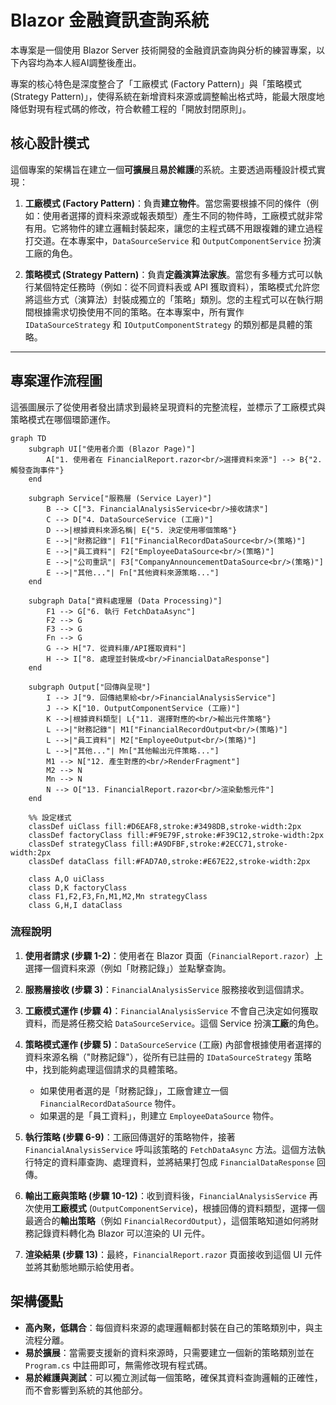 # Blazor 金融資訊查詢系統

本專案是一個使用 Blazor Server 技術開發的金融資訊查詢與分析的練習專案，以下內容均為本人經AI調整後產出。

專案的核心特色是深度整合了「工廠模式 (Factory Pattern)」與「策略模式 (Strategy Pattern)」，使得系統在新增資料來源或調整輸出格式時，能最大限度地降低對現有程式碼的修改，符合軟體工程的「開放封閉原則」。

## 核心設計模式

這個專案的架構旨在建立一個**可擴展**且**易於維護**的系統。主要透過兩種設計模式實現：

1.  **工廠模式 (Factory Pattern)**：負責**建立物件**。當您需要根據不同的條件（例如：使用者選擇的資料來源或報表類型）產生不同的物件時，工廠模式就非常有用。它將物件的建立邏輯封裝起來，讓您的主程式碼不用跟複雜的建立過程打交道。在本專案中，`DataSourceService` 和 `OutputComponentService` 扮演工廠的角色。

2.  **策略模式 (Strategy Pattern)**：負責**定義演算法家族**。當您有多種方式可以執行某個特定任務時（例如：從不同資料表或 API 獲取資料），策略模式允許您將這些方式（演算法）封裝成獨立的「策略」類別。您的主程式可以在執行期間根據需求切換使用不同的策略。在本專案中，所有實作 `IDataSourceStrategy` 和 `IOutputComponentStrategy` 的類別都是具體的策略。

---

## 專案運作流程圖

這張圖展示了從使用者發出請求到最終呈現資料的完整流程，並標示了工廠模式與策略模式在哪個環節運作。

```mermaid
graph TD
    subgraph UI["使用者介面 (Blazor Page)"]
        A["1. 使用者在 FinancialReport.razor<br/>選擇資料來源"] --> B{"2. 觸發查詢事件"}
    end
    
    subgraph Service["服務層 (Service Layer)"]
        B --> C["3. FinancialAnalysisService<br/>接收請求"]
        C --> D["4. DataSourceService (工廠)"]
        D -->|根據資料來源名稱| E{"5. 決定使用哪個策略"}
        E -->|"財務記錄"| F1["FinancialRecordDataSource<br/>(策略)"]
        E -->|"員工資料"| F2["EmployeeDataSource<br/>(策略)"]
        E -->|"公司重訊"| F3["CompanyAnnouncementDataSource<br/>(策略)"]
        E -->|"其他..."| Fn["其他資料來源策略..."]
    end
    
    subgraph Data["資料處理層 (Data Processing)"]
        F1 --> G["6. 執行 FetchDataAsync"]
        F2 --> G
        F3 --> G
        Fn --> G
        G --> H["7. 從資料庫/API獲取資料"]
        H --> I["8. 處理並封裝成<br/>FinancialDataResponse"]
    end
    
    subgraph Output["回傳與呈現"]
        I --> J["9. 回傳結果給<br/>FinancialAnalysisService"]
        J --> K["10. OutputComponentService (工廠)"]
        K -->|根據資料類型| L{"11. 選擇對應的<br/>輸出元件策略"}
        L -->|"財務記錄"| M1["FinancialRecordOutput<br/>(策略)"]
        L -->|"員工資料"| M2["EmployeeOutput<br/>(策略)"]
        L -->|"其他..."| Mn["其他輸出元件策略..."]
        M1 --> N["12. 產生對應的<br/>RenderFragment"]
        M2 --> N
        Mn --> N
        N --> O["13. FinancialReport.razor<br/>渲染動態元件"]
    end
    
    %% 設定樣式
    classDef uiClass fill:#D6EAF8,stroke:#3498DB,stroke-width:2px
    classDef factoryClass fill:#F9E79F,stroke:#F39C12,stroke-width:2px
    classDef strategyClass fill:#A9DFBF,stroke:#2ECC71,stroke-width:2px
    classDef dataClass fill:#FAD7A0,stroke:#E67E22,stroke-width:2px
    
    class A,O uiClass
    class D,K factoryClass
    class F1,F2,F3,Fn,M1,M2,Mn strategyClass
    class G,H,I dataClass
```

### 流程說明

1.  **使用者請求 (步驟 1-2)**：使用者在 Blazor 頁面（`FinancialReport.razor`）上選擇一個資料來源（例如「財務記錄」）並點擊查詢。

2.  **服務層接收 (步驟 3)**：`FinancialAnalysisService` 服務接收到這個請求。

3.  **工廠模式運作 (步驟 4)**：`FinancialAnalysisService` 不會自己決定如何獲取資料，而是將任務交給 `DataSourceService`。這個 Service 扮演**工廠**的角色。

4.  **策略模式運作 (步驟 5)**：`DataSourceService` (工廠) 內部會根據使用者選擇的資料來源名稱（"財務記錄"），從所有已註冊的 `IDataSourceStrategy` 策略中，找到能夠處理這個請求的具體策略。
    *   如果使用者選的是「財務記錄」，工廠會建立一個 `FinancialRecordDataSource` 物件。
    *   如果選的是「員工資料」，則建立 `EmployeeDataSource` 物件。

5.  **執行策略 (步驟 6-9)**：工廠回傳選好的策略物件，接著 `FinancialAnalysisService` 呼叫該策略的 `FetchDataAsync` 方法。這個方法執行特定的資料庫查詢、處理資料，並將結果打包成 `FinancialDataResponse` 回傳。

6.  **輸出工廠與策略 (步驟 10-12)**：收到資料後，`FinancialAnalysisService` 再次使用**工廠模式** (`OutputComponentService`)，根據回傳的資料類型，選擇一個最適合的**輸出策略**（例如 `FinancialRecordOutput`），這個策略知道如何將財務記錄資料轉化為 Blazor 可以渲染的 UI 元件。

7.  **渲染結果 (步驟 13)**：最終，`FinancialReport.razor` 頁面接收到這個 UI 元件並將其動態地顯示給使用者。

## 架構優點

*   **高內聚，低耦合**：每個資料來源的處理邏輯都封裝在自己的策略類別中，與主流程分離。
*   **易於擴展**：當需要支援新的資料來源時，只需要建立一個新的策略類別並在 `Program.cs` 中註冊即可，無需修改現有程式碼。
*   **易於維護與測試**：可以獨立測試每一個策略，確保其資料查詢邏輯的正確性，而不會影響到系統的其他部分。
